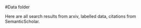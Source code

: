 #Data folder

Here are all search results from arxiv, labelled data, citations from SemanticScholar. 

